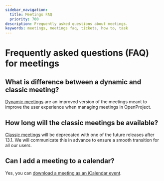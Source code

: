 ```yaml
---
sidebar_navigation:
  title: Meetings FAQ
  priority: 700
description: Frequently asked questions about meetings.
keywords: meetings, meetings faq, tickets, how to, task
---
```


# Frequently asked questions (FAQ) for meetings

## What is difference between a dynamic and classic meeting?

[Dynamic meetings](../dynamic-meetings) are an improved version of the meetings meant to improve the user experience when managing meetings in OpenProject.

## How long will the classic meetings be available?

[Classic meetings](../classic-meetings) will be deprecated with one of the future releases after 13.1. We will communicate this in advance to ensure a smooth transition for all our users. 

## Can I add a meeting to a calendar?

Yes, you can [download a meeting as an iCalendar event](../dynmic-meetings/#download-a-meeting-as-an-iCalendar-event).
